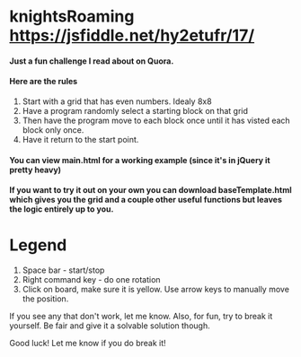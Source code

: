 # knightsRoaming https://jsfiddle.net/hy2etufr/17/


#### Just a fun challenge I read about on Quora.
#### Here are the rules
1. Start with a grid that has even numbers. Idealy 8x8
2. Have a program randomly select a starting block on that grid
3. Then have the program move to each block once until it has visted each block only once.
4. Have it return to the start point.

#### You can view main.html for a working example (since it's in jQuery it pretty heavy)
#### If you want to try it out on your own you can download baseTemplate.html which gives you the grid and a couple other useful functions but leaves the logic entirely up to you.

# Legend
1. Space bar - start/stop
2. Right command key - do one rotation
3. Click on board, make sure it is yellow. Use arrow keys to manually move the position.


If you see any that don't work, let me know.
Also, for fun, try to break it yourself. Be fair and give it a solvable solution though.

Good luck! Let me know if you do break it!
